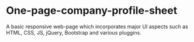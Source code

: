 # One-page-company-profile-sheet
A basic responsive web-page which incorporates major UI aspects such as HTML, CSS, JS, jQuery, Bootstrap and various pluggins. 
